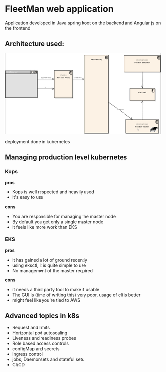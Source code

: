 # FleetMan web application

Application developed in Java spring boot on the backend and Angular js on the frontend

## Architecture used:

![architecture diagram](assests/architecture_diagram_two.png)

deployment done in kubernetes

## Managing production level kubernetes

### Kops
**pros**
* Kops is well respected and heavily used
* it's easy to use

**cons**
* You are responsible for managing the master node
* By default you get only a single master node
* it feels like more work than EKS

### EKS
**pros**
* it has gained a lot of ground recently
* using eksctl, it is quite simple to use
* No management of the master required

**cons**
* it needs a third party tool to make it usable
* The GUI is (time of writing this) very poor, usage of cli is better
* might feel like you're tied to AWS


## Advanced topics in k8s
* Request and limits
* Horizontal pod autoscaling
* Liveness and readiness probes
* Role based access controls
* configMap and secrets
* ingress control
* jobs, Daemonsets and stateful sets
* CI/CD
